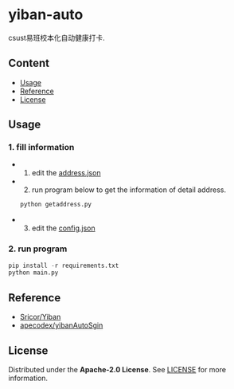 # yiban-auto
csust易班校本化自动健康打卡.

## Content
- [Usage](#Usage)
- [Reference](#Reference)
- [License](#License)
## Usage
### 1. fill information
- 1. edit the [address.json](address.json)
- 2. run program below to get the information of detail address. 
    ```python
    python getaddress.py
    ```
- 3. edit the [config.json](config.json)
### 2. run program
```python
pip install -r requirements.txt
python main.py
```
## Reference
- [Sricor/Yiban](https://github.com/Sricor/Yiban)
- [apecodex/yibanAutoSgin](https://github.com/apecodex/yibanAutoSgin)

## License
Distributed under the **Apache-2.0 License**. See [LICENSE](LICENSE) for more information.